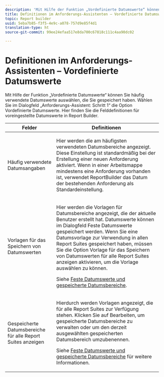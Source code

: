 ```yaml
---
description: 'Mit Hilfe der Funktion „Vordefinierte Datumswerte“ können Sie häufig verwendete Datumswerte auswählen, die Sie gespeichert haben. Wählen Sie im Dialogfeld „Anforderungs-Assistent: Schritt 1“ die Option „Vordefinierte Datumswerte“. Hier finden Sie die Felddefinitionen für voreingestellte Datumswerte in Report Builder.'
title: Definitionen im Anforderungs-Assistenten – Vordefinierte Datumswerte
topic: Report builder
uuid: 5eba7b85-f3f5-4e9c-a078-757d9e85f4d1
translation-type: ht
source-git-commit: 99ee24efaa517e8da700c67818c111c4aa90dc02

---
```



# Definitionen im Anforderungs-Assistenten – Vordefinierte Datumswerte

Mit Hilfe der Funktion „Vordefinierte Datumswerte“ können Sie häufig verwendete Datumswerte auswählen, die Sie gespeichert haben. Wählen Sie im Dialogfeld „Anforderungs-Assistent: Schritt 1“ die Option Vordefinierte Datumswerte. Hier finden Sie die Felddefinitionen für voreingestellte Datumswerte in Report Builder.

<table id="table_620F3BD3FD1B4C85A0319107EC03D54F"> 
 <thead> 
  <tr> 
   <th colname="col1" class="entry"> Felder </th> 
   <th colname="col2" class="entry"> Definitionen </th> 
  </tr> 
 </thead>
 <tbody> 
  <tr> 
   <td colname="col1"> <p>Häufig verwendete Datumsangaben </p> </td> 
   <td colname="col2"> <p>Hier werden die am häufigsten verwendeten Datumsbereiche angezeigt. Diese Einstellung ist standardmäßig bei der Erstellung einer neuen Anforderung aktiviert. Wenn in einer Arbeitsmappe mindestens eine Anforderung vorhanden ist, verwendet ReportBuilder das Datum der bestehenden Anforderung als Standardeinstellung. </p> </td> 
  </tr> 
  <tr> 
   <td colname="col1"> <p> Vorlagen für das Speichern von Datumswerten </p> </td> 
   <td colname="col2"> <p>Hier werden die Vorlagen für Datumsbereiche angezeigt, die der aktuelle Benutzer erstellt hat. Datumswerte können im Dialogfeld <span class="wintitle">Feste Datumswerte</span> gespeichert werden. Wenn Sie eine Datumsvorlage zur Verwendung in allen Report Suites gespeichert haben, müssen Sie die Option <span class="wintitle">Vorlage für das Speichern von Datumswerten für alle Report Suites anzeigen</span> aktivieren, um die Vorlage auswählen zu können. </p> <p>Siehe <a href="/help/analyze/report-builder/data-requests/configuring-report-dates/t-fixed-dates-and-saved-date-ranges.md"   >Feste Datumswerte und gespeicherte Datumsbereiche</a>. </p> </td> 
  </tr> 
  <tr> 
   <td colname="col1"> <p>Gespeicherte Datumsbereiche für alle Report Suites anzeigen </p> </td> 
   <td colname="col2"> <p> Hierdurch werden Vorlagen angezeigt, die für alle Report Suites zur Verfügung stehen. Klicken Sie auf <span class="wintitle">Bearbeiten</span>, um gespeicherte Datumsbereiche zu verwalten oder um den derzeit ausgewählten gespeicherten Datumsbereich umzubenennen. </p> <p>Siehe <a href="/help/analyze/report-builder/data-requests/configuring-report-dates/t-fixed-dates-and-saved-date-ranges.md"   >Feste Datumswerte und gespeicherte Datumsbereiche</a> für weitere Informationen. </p> </td> 
  </tr> 
 </tbody> 
</table>

